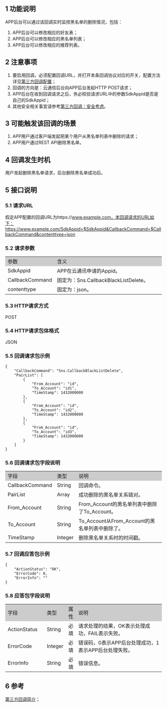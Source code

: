 ## 1 功能说明 

APP后台可以通过该回调实时监控黑名单的删除情况，包括：
1. APP后台可以修改相应的好友表； 
2. APP后台可以修改相应的黑名单列表； 
3. APP后台可以修改相应的推荐列表。 

## 2 注意事项 

1. 要启用回调，必须配置回调URL，并打开本条回调协议对应的开关，配置方法详见[第三方回调配置](/doc/product/269/第三方回调简介#6-.E5.9B.9E.E8.B0.83.E9.85.8D.E7.BD.AE)；
2. 回调的方向是：云通信后台向APP后台发起HTTP POST请求；
3. APP后台在收到回调请求之后，务必校验请求URL中的参数SdkAppid是否是自己的SdkAppid；
4. 其他安全相关事宜请参考[第三方回调：安全考虑](/doc/product/269/第三方回调简介#4-.E5.AE.89.E5.85.A8.E8.80.83.E8.99.91)。
 
## 3 可能触发该回调的场景 

1. APP用户通过客户端发起把某个用户从黑名单列表中删除的请求；
2. APP用户通过REST API删除黑名单。 
 
## 4  回调发生时机 

用户发起删除黑名单请求，后台删除黑名单成功后。 

## 5 接口说明 

### 5.1 请求URL 

假定APP配置的回调URL为https://www.example.com，本回调请求的URL如下：
https://www.example.com/SdkAppid=$SdkAppid&CallbackCommand=$CallbackCommand&contenttype=json

### 5.2 请求参数 

<table style="width:100%;" >
		<tbody>
			<tr>
				<td style="width:25%;background-color:#CCCCCC;">
					参数<br />
				</td>
				<td style="background-color:#CCCCCC;">
					含义<br />
				</td>
			</tr>
			<tr>
				<td>
					SdkAppid<br />
				</td>
				<td>
					APP在云通讯申请的Appid。
				</td>
			</tr>
			<tr>
				<td>
					CallbackCommand<br />
				</td>
				<td>
					固定为：Sns.CallbackBlackListDelete。<br />
				</td>
			</tr>
			<tr>
				<td>
					contenttype<br />
				</td>
				<td>
					固定为：json。<br />
				</td>
			</tr>
		</tbody>
	</table>

### 5.3 HTTP请求方式 

POST 

### 5.4 HTTP请求包体格式 

JSON 

### 5.5 回调请求包示例 

```
{
    "CallbackCommand": "Sns.CallbackBlackListDelete",
    "PairList": [
        {
            "From_Account": "id", 
            "To_Account": "id1",
            "TimeStamp": 1432000000
        },
        {
            "From_Account": "id",
            "To_Account": "id2",
            "TimeStamp": 1432000000
        },
        {
            "From_Account": "id",
            "To_Account": "id3",
            "TimeStamp": 1432000000
        }
    ]
}
```

### 5.6 回调请求包字段说明 

<table style="width:100%;" >
		<tbody>
			<tr>
				<td style="width:25%;background-color:#CCCCCC;">
					字段
				</td>
				<td style="width:5%;background-color:#CCCCCC;">
					类型
				</td>
				<td style="background-color:#CCCCCC;">
					说明
				</td>
			</tr>
			<tr>
				<td>
					CallbackCommand<br />
				</td>
				<td>
					String
				</td>
				<td>
					回调命令。<br />
				</td>
			</tr>
			<tr>
				<td>
					PairList<br />
				</td>
				<td>
					Array
				</td>
				<td>
					成功删除的黑名单关系链对。 
				</td>
			</tr>
			<tr>
				<td>
					From_Account<br />
				</td>
				<td>
					String
				</td>
				<td>
					From_Account的黑名单列表中删除了To_Account。  
				</td>
			</tr>
			<tr>
				<td>
					To_Account<br />
				</td>
				<td>
					String
				</td>
				<td>
					To_Account从From_Account的黑名单列表中删除了。 
				</td>
			</tr>
			<tr>
				<td>
					TimeStamp<br />
				</td>
				<td>
					Integer
				</td>
				<td>
					删除黑名单关系时的时间戳。 
				</td>
			</tr>
		</tbody>
	</table>
	
### 5.7 回调应答包示例

```
{
    "ActionStatus": "OK", 
    "ErrorCode": 0,
    "ErrorInfo": ""
}
```

### 5.8 应答包字段说明 

<table style="width:100%;" >
		<tbody>
			<tr>
				<td style="width:25%;background-color:#CCCCCC;">
					字段
				</td>
				<td style="width:5%;background-color:#CCCCCC;">
					类型
				</td>
				<td style="width:5%;background-color:#CCCCCC;">
					属性
				</td>
				<td style="background-color:#CCCCCC;">
					说明
				</td>
			</tr>
			<tr>
				<td>
					ActionStatus<br />
				</td>
				<td>
					String
				</td>
				<td>
					必填
				</td>
				<td>
					请求处理的结果，OK表示处理成功，FAIL表示失败。
				</td>
			</tr>
			<tr>
				<td>
					ErrorCode<br />
				</td>
				<td>
					Integer
				</td>
				<td>
					必填
				</td>
				<td>
					错误码，0表示APP后台处理成功，1表示APP后台处理失败。
				</td>
			</tr>
			<tr>
				<td>
					ErrorInfo<br />
				</td>
				<td>
					String
				</td>
				<td>
					必填
				</td>
				<td>
					错误信息。
				</td>
			</tr>
		</tbody>
	</table>

## 6 参考 

[第三方回调简介](/doc/product/269/第三方回调简介)；


